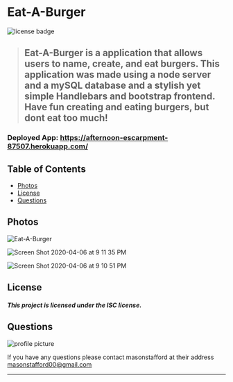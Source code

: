 # Eat-A-Burger

![license badge](https://img.shields.io/badge/license-ISC-blueviolet?style=flat-square&logo=appveyor)
  
 > ## Eat-A-Burger is a application that allows users to name, create, and eat burgers. This application was made using a node server and a mySQL database and a stylish yet simple Handlebars and bootstrap frontend. Have fun creating and eating burgers, but dont eat too much! 

  ### Deployed App: https://afternoon-escarpment-87507.herokuapp.com/
  
  ## Table of Contents
  
* [Photos](#Photos)
* [License](#License)
* [Questions](#Questions)

## Photos

![Eat-A-Burger](https://user-images.githubusercontent.com/46834613/78621301-4cd58580-7850-11ea-801a-7fb69160f59f.gif)

![Screen Shot 2020-04-06 at 9 11 35 PM](https://user-images.githubusercontent.com/46834613/78621247-2b749980-7850-11ea-90d1-7131a1d4ed69.png)

![Screen Shot 2020-04-06 at 9 10 51 PM](https://user-images.githubusercontent.com/46834613/78621235-29123f80-7850-11ea-97f1-1d164cf1d614.png)


## License
#### *This project is licensed under the ISC license.*

## Questions


![profile picture](https://avatars0.githubusercontent.com/u/46834613?v=4)

If you have any questions please contact masonstafford at their address masonstafford00@gmail.com

---

